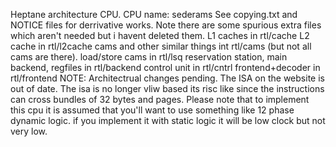Heptane architecture CPU.
CPU name: sederams
See copying.txt and NOTICE files for derrivative works.
Note there are some spurious extra files which aren't needed but i havent deleted them.
L1 caches in rtl/cache
L2 cache in rtl/l2cache
cams and other similar things int rtl/cams (but not all cams are there).
load/store cams in rtl/lsq
reservation station, main backend, regfiles in rtl/backend
control unit in rtl/cntrl
frontend+decoder in rtl/frontend
NOTE: Architectrual changes pending. The ISA on the website is out of date.
The isa is no longer vliw based its risc like since the instructions can cross bundles of 32 bytes and pages.
Please note that to implement this cpu it is assumed that you'll want to use something like 12 phase dynamic logic.
if you implement it with static logic it will be low clock but not very low.
